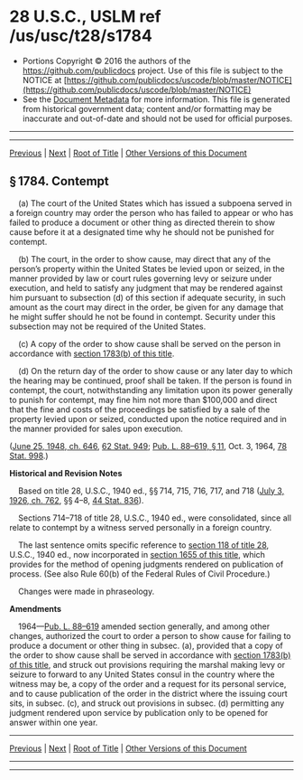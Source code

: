 ---
---

# 28 U.S.C., USLM ref /us/usc/t28/s1784

* Portions Copyright © 2016 the authors of the https://github.com/publicdocs project.
  Use of this file is subject to the NOTICE at [https://github.com/publicdocs/uscode/blob/master/NOTICE](https://github.com/publicdocs/uscode/blob/master/NOTICE)
* See the [Document Metadata](././../../../../..//README.md) for more information.
  This file is generated from historical government data; content and/or formatting may be inaccurate and out-of-date and should not be used for official purposes.

----------
----------

[Previous](./../../../../..//us/usc/t28/ptV/ch117/m__us_usc_t28_s1783.md) | [Next](./../../../../..//us/usc/t28/ptV/ch117/m__us_usc_t28_s1785.md) | [Root of Title](./../../../../../) | [Other Versions of this Document](https://publicdocs.github.io/go/links?ns=uslm&ref=%2Fus%2Fusc%2Ft28%2Fs1784)

## § 1784. Contempt

    (a) The court of the United States which has issued a subpoena served in a foreign country may order the person who has failed to appear or who has failed to produce a document or other thing as directed therein to show cause before it at a designated time why he should not be punished for contempt.

    (b) The court, in the order to show cause, may direct that any of the person’s property within the United States be levied upon or seized, in the manner provided by law or court rules governing levy or seizure under execution, and held to satisfy any judgment that may be rendered against him pursuant to subsection (d) of this section if adequate security, in such amount as the court may direct in the order, be given for any damage that he might suffer should he not be found in contempt. Security under this subsection may not be required of the United States.

    (c) A copy of the order to show cause shall be served on the person in accordance with [section 1783(b) of this title][/us/usc/t28/s1783/b].

    (d) On the return day of the order to show cause or any later day to which the hearing may be continued, proof shall be taken. If the person is found in contempt, the court, notwithstanding any limitation upon its power generally to punish for contempt, may fine him not more than $100,000 and direct that the fine and costs of the proceedings be satisfied by a sale of the property levied upon or seized, conducted upon the notice required and in the manner provided for sales upon execution.

([June 25, 1948, ch. 646][/us/act/1948-06-25/ch646], [62 Stat. 949][/us/stat/62/949]; [Pub. L. 88–619, § 11][/us/pl/88/619/s11], Oct. 3, 1964, [78 Stat. 998][/us/stat/78/998].)

 __Historical and Revision Notes__ 

    Based on title 28, U.S.C., 1940 ed., §§ 714, 715, 716, 717, and 718 ([July 3, 1926, ch. 762][/us/act/1926-07-03/ch762], §§ 4–8, [44 Stat. 836][/us/stat/44/836]).

    Sections 714–718 of title 28, U.S.C., 1940 ed., were consolidated, since all relate to contempt by a witness served personally in a foreign country.

    The last sentence omits specific reference to [section 118 of title 28][/us/usc/t28/s118], U.S.C., 1940 ed., now incorporated in [section 1655 of this title][/us/usc/t28/s1655], which provides for the method of opening judgments rendered on publication of process. (See also Rule 60(b) of the Federal Rules of Civil Procedure.)

    Changes were made in phraseology.

 __Amendments__ 

    1964—[Pub. L. 88–619][/us/pl/88/619] amended section generally, and among other changes, authorized the court to order a person to show cause for failing to produce a document or other thing in subsec. (a), provided that a copy of the order to show cause shall be served in accordance with [section 1783(b) of this title][/us/usc/t28/s1783/b], and struck out provisions requiring the marshal making levy or seizure to forward to any United States consul in the country where the witness may be, a copy of the order and a request for its personal service, and to cause publication of the order in the district where the issuing court sits, in subsec. (c), and struck out provisions in subsec. (d) permitting any judgment rendered upon service by publication only to be opened for answer within one year.

----------

[Previous](./../../../../..//us/usc/t28/ptV/ch117/m__us_usc_t28_s1783.md) | [Next](./../../../../..//us/usc/t28/ptV/ch117/m__us_usc_t28_s1785.md) | [Root of Title](./../../../../../) | [Other Versions of this Document](https://publicdocs.github.io/go/links?ns=uslm&ref=%2Fus%2Fusc%2Ft28%2Fs1784)

----------
----------

[/us/usc/t28/s1783/b]: https://publicdocs.github.io/go/links?ns=uslm&ref=%2Fus%2Fusc%2Ft28%2Fs1783%2Fb
[/us/act/1948-06-25/ch646]: https://publicdocs.github.io/go/links?ns=uslm&ref=%2Fus%2Fact%2F1948-06-25%2Fch646
[/us/stat/62/949]: https://publicdocs.github.io/go/links?ns=uslm&ref=%2Fus%2Fstat%2F62%2F949
[/us/pl/88/619/s11]: https://publicdocs.github.io/go/links?ns=uslm&ref=%2Fus%2Fpl%2F88%2F619%2Fs11
[/us/stat/78/998]: https://publicdocs.github.io/go/links?ns=uslm&ref=%2Fus%2Fstat%2F78%2F998
[/us/act/1926-07-03/ch762]: https://publicdocs.github.io/go/links?ns=uslm&ref=%2Fus%2Fact%2F1926-07-03%2Fch762
[/us/stat/44/836]: https://publicdocs.github.io/go/links?ns=uslm&ref=%2Fus%2Fstat%2F44%2F836
[/us/usc/t28/s118]: https://publicdocs.github.io/go/links?ns=uslm&ref=%2Fus%2Fusc%2Ft28%2Fs118
[/us/usc/t28/s1655]: https://publicdocs.github.io/go/links?ns=uslm&ref=%2Fus%2Fusc%2Ft28%2Fs1655
[/us/pl/88/619]: https://publicdocs.github.io/go/links?ns=uslm&ref=%2Fus%2Fpl%2F88%2F619
[/us/usc/t28/s1783/b]: https://publicdocs.github.io/go/links?ns=uslm&ref=%2Fus%2Fusc%2Ft28%2Fs1783%2Fb


